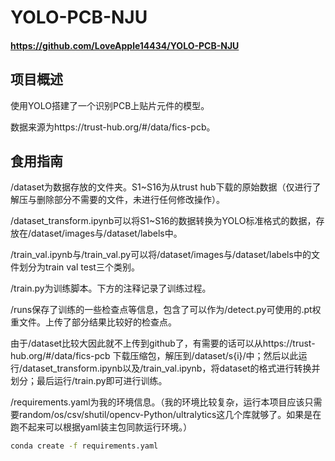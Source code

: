 # YOLO-PCB-NJU
#### https://github.com/LoveApple14434/YOLO-PCB-NJU

## 项目概述

使用YOLO搭建了一个识别PCB上贴片元件的模型。

数据来源为https://trust-hub.org/#/data/fics-pcb。

## 食用指南

/dataset为数据存放的文件夹。S1~S16为从trust hub下载的原始数据（仅进行了解压与删除部分不需要的文件，未进行任何修改操作）。

/dataset_transform.ipynb可以将S1~S16的数据转换为YOLO标准格式的数据，存放在/dataset/images与/dataset/labels中。

/train_val.ipynb与/train_val.py可以将/dataset/images与/dataset/labels中的文件划分为train val test三个类别。

/train.py为训练脚本。下方的注释记录了训练过程。

/runs保存了训练的一些检查点等信息，包含了可以作为/detect.py可使用的.pt权重文件。上传了部分结果比较好的检查点。

由于/dataset比较大因此就不上传到github了，有需要的话可以从https://trust-hub.org/#/data/fics-pcb 下载压缩包，解压到/dataset/s{i}/中；然后以此运行/dataset_transform.ipynb以及/train_val.ipynb，将dataset的格式进行转换并划分；最后运行/train.py即可进行训练。

/requirements.yaml为我的环境信息。（我的环境比较复杂，运行本项目应该只需要random/os/csv/shutil/opencv-Python/ultralytics这几个库就够了。如果是在跑不起来可以根据yaml装主包同款运行环境。）
```bash
conda create -f requirements.yaml
```